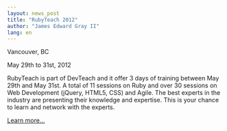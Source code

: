 ```yaml
---
layout: news_post
title: "RubyTeach 2012"
author: "James Edward Gray II"
lang: en
---
```


Vancouver, BC

May 29th to 31st, 2012

RubyTeach is part of DevTeach and it offer 3 days of training between
May 29th and May 31st. A total of 11 sessions on Ruby and over 30
sessions on Web Development (jQuery, HTML5, CSS) and Agile. The best
experts in the industry are presenting their knowledge and expertise.
This is your chance to learn and network with the experts.

[Learn more…][1]



[1]: http://devteach.com/RubyTeach/ 
